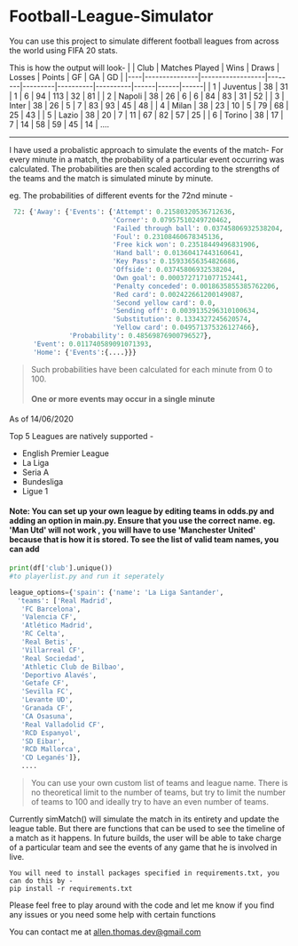 # Football-League-Simulator

You can use this project to simulate different football leagues from across the world using FIFA 20 stats.

This is how the output will look-
|    | Club          |   Matches Played |   Wins |   Draws |   Losses |   Points |   GF |   GA |   GD |
|----|---------------|------------------|--------|---------|----------|----------|------|------|------|
|  1 | Juventus      |               38 |     31 |       1 |        6 |       94 |  113 |   32 |   81 |
|  2 | Napoli        |               38 |     26 |       6 |        6 |       84 |   83 |   31 |   52 |
|  3 | Inter         |               38 |     26 |       5 |        7 |       83 |   93 |   45 |   48 |
|  4 | Milan         |               38 |     23 |      10 |        5 |       79 |   68 |   25 |   43 |
|  5 | Lazio         |               38 |     20 |       7 |       11 |       67 |   82 |   57 |   25 |
|  6 | Torino        |               38 |     17 |       7 |       14 |       58 |   59 |   45 |   14 |
....

___ 

I have used a probalistic approach to simulate the events of the match-
For every minute in a match, the probability of a particular event occurring was calculated. The probabilities are then scaled according to the strengths of the teams and the match is simulated minute by minute.

eg. The probabilities of different events for the 72nd minute -
```python
 72: {'Away': {'Events': {'Attempt': 0.21580320536712636,
                          'Corner': 0.07957510249720462,
                          'Failed through ball': 0.03745806932538204,
                          'Foul': 0.23108460678345136,
                          'Free kick won': 0.23518449496831906,
                          'Hand ball': 0.01360417443160641,
                          'Key Pass': 0.15933656354826686,
                          'Offside': 0.03745806932538204,
                          'Own goal': 0.0003727171077152441,
                          'Penalty conceded': 0.0018635855385762206,
                          'Red card': 0.002422661200149087,
                          'Second yellow card': 0.0,
                          'Sending off': 0.0039135296310100634,
                          'Substitution': 0.1334327245620574,
                          'Yellow card': 0.049571375326127466},
               'Probability': 0.48569876900796527},
      'Event': 0.011740589091071393,
      'Home': {'Events':{....}}}
```

> Such probabilities have been calculated for each minute from 0 to 100. 
> #### One or more events may occur in a single minute
As of 14/06/2020 

Top 5 Leagues are natively supported -
* English Premier League 
* La Liga
* Seria A
* Bundesliga 
* Ligue 1
#### Note: You can set up your own league by editing teams in odds.py and adding an option in main.py. Ensure that you use the correct name. eg. 'Man Utd' will not work , you will have to use 'Manchester United' because that is how it is stored. To see the list of valid team names, you can add 
```python
print(df['club'].unique())
#to playerlist.py and run it seperately
```
```python
league_options={'spain': {'name': 'La Liga Santander',
  'teams': ['Real Madrid',
   'FC Barcelona',
   'Valencia CF',
   'Atlético Madrid',
   'RC Celta',
   'Real Betis',
   'Villarreal CF',
   'Real Sociedad',
   'Athletic Club de Bilbao',
   'Deportivo Alavés',
   'Getafe CF',
   'Sevilla FC',
   'Levante UD',
   'Granada CF',
   'CA Osasuna',
   'Real Valladolid CF',
   'RCD Espanyol',
   'SD Eibar',
   'RCD Mallorca',
   'CD Leganés']},
   ....
   ```
   >You can use your own custom list of teams and league name. There is no theoretical limit to the number of teams, but try to limit the number of teams to 100 and ideally try to have an even number of teams.


Currently simMatch() will simulate the match in its entirety and update the league table. But there are functions that can be used to see the timeline of a match as it happens. In future builds, the user will be able to take charge of a particular team and see the events of any game that he is involved in live. 


```
You will need to install packages specified in requirements.txt, you can do this by -
pip install -r requirements.txt
```

Please feel free to play around with the code and let me know if you find any issues or you need some help with certain functions

You can contact me at allen.thomas.dev@gmail.com
